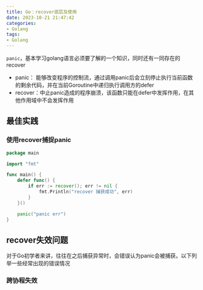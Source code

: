 ```yaml
---
title: Go：recover底层及使用
date: 2023-10-21 21:47:42
categories:
- Golang
tags:
- Golang
---
```


`panic`，基本学习golang语言必须要了解的一个知识，同时还有一同存在的recover

- panic： 能够改变程序的控制流，通过调用panic后会立刻停止执行当前函数的剩余代码，并在当前Goroutine中递归执行调用方的defer
- recover：中止panic造成的程序崩溃，该函数只能在defer中发挥作用，在其他作用域中不会发挥作用

## 最佳实践

### 使用recover捕捉panic

```go
package main

import "fmt"

func main() {
	defer func() {
		if err := recover(); err != nil {
			fmt.Println("recover 捕获成功", err)
		}
	}()

	panic("panic err")
}
```

## recover失效问题

对于Go初学者来讲，往往在之后捕获异常时，会错误认为panic会被捕获。以下列举一些经常出现的错误情况

### 跨协程失效

